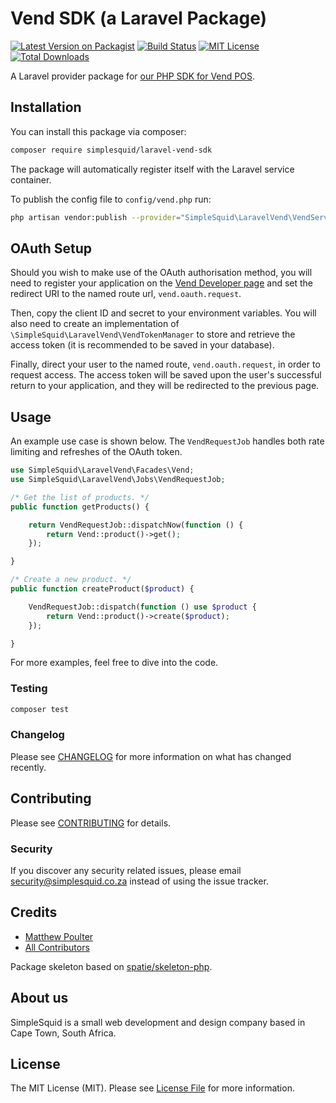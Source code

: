# Vend SDK (a Laravel Package)

[![Latest Version on Packagist](https://img.shields.io/packagist/v/simplesquid/laravel-vend-sdk.svg?style=flat-square)](https://packagist.org/packages/simplesquid/laravel-vend-sdk)
[![Build Status](https://img.shields.io/travis/simplesquid/laravel-vend-sdk/master.svg?style=flat-square)](https://travis-ci.org/simplesquid/laravel-vend-sdk)
[![MIT License](https://img.shields.io/badge/license-MIT-brightgreen.svg?style=flat-square)](LICENSE.md)
[![Total Downloads](https://img.shields.io/packagist/dt/simplesquid/laravel-vend-sdk.svg?style=flat-square)](https://packagist.org/packages/simplesquid/laravel-vend-sdk)

A Laravel provider package for [our PHP SDK for Vend POS](https://github.com/simplesquid/vend-sdk).

## Installation

You can install this package via composer:

```bash
composer require simplesquid/laravel-vend-sdk
```

The package will automatically register itself with the Laravel service container.

To publish the config file to `config/vend.php` run:

```bash
php artisan vendor:publish --provider="SimpleSquid\LaravelVend\VendServiceProvider"
```

## OAuth Setup

Should you wish to make use of the OAuth authorisation method, you will need to register your application on the [Vend Developer page](https://developers.vendhq.com/) and set the redirect URI to the named route url, `vend.oauth.request`.

Then, copy the client ID and secret to your environment variables. You will also need to create an implementation of `\SimpleSquid\LaravelVend\VendTokenManager` to store and retrieve the access token (it is recommended to be saved in your database).

Finally, direct your user to the named route, `vend.oauth.request`, in order to request access. The access token will be saved upon the user's successful return to your application, and they will be redirected to the previous page.

## Usage

An example use case is shown below. The `VendRequestJob` handles both rate limiting and refreshes of the OAuth token.

```php
use SimpleSquid\LaravelVend\Facades\Vend;
use SimpleSquid\LaravelVend\Jobs\VendRequestJob;

/* Get the list of products. */
public function getProducts() {

    return VendRequestJob::dispatchNow(function () {
        return Vend::product()->get();
    });

}

/* Create a new product. */
public function createProduct($product) {

    VendRequestJob::dispatch(function () use $product {
        return Vend::product()->create($product);
    });

}
```

For more examples, feel free to dive into the code.

### Testing

``` bash
composer test
```

### Changelog

Please see [CHANGELOG](CHANGELOG.md) for more information on what has changed recently.

## Contributing

Please see [CONTRIBUTING](CONTRIBUTING.md) for details.

### Security

If you discover any security related issues, please email security@simplesquid.co.za instead of using the issue tracker.

## Credits

- [Matthew Poulter](https://github.com/mdpoulter)
- [All Contributors](../../contributors)

Package skeleton based on [spatie/skeleton-php](https://github.com/spatie/skeleton-php).

## About us

SimpleSquid is a small web development and design company based in Cape Town, South Africa.

## License

The MIT License (MIT). Please see [License File](LICENSE.md) for more information.
